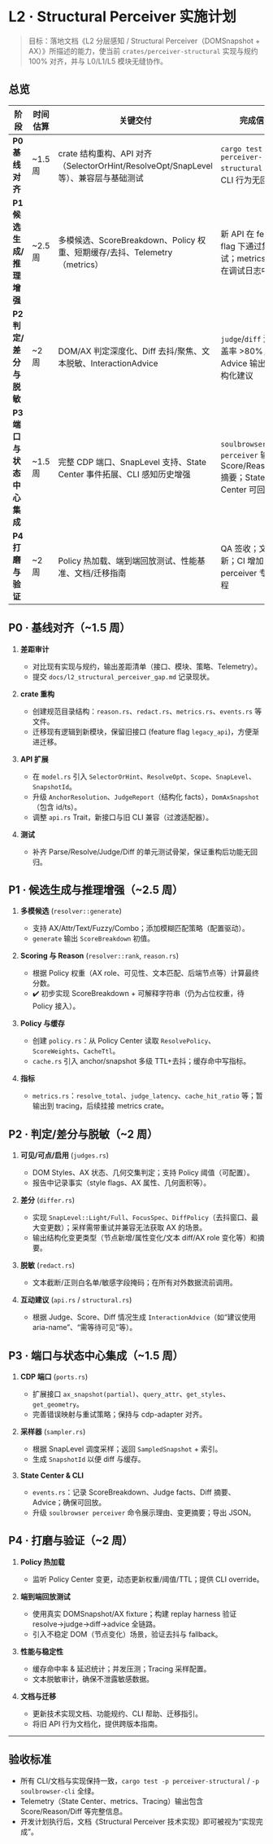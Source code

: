 # L2 · Structural Perceiver 实施计划

> 目标：落地文档《L2 分层感知 / Structural Perceiver（DOMSnapshot + AX）》所描述的能力，使当前 `crates/perceiver-structural` 实现与规约 100% 对齐，并与 L0/L1/L5 模块无缝协作。

## 总览

| 阶段 | 时间估算 | 关键交付 | 完成信号 |
|------|----------|----------|----------|
| **P0 基线对齐** | ~1.5 周 | crate 结构重构、API 对齐（SelectorOrHint/ResolveOpt/SnapLevel 等）、兼容层与基础测试 | `cargo test -p perceiver-structural` + 旧 CLI 行为无回归 |
| **P1 候选生成/推理增强** | ~2.5 周 | 多模候选、ScoreBreakdown、Policy 权重、短期缓存/去抖、Telemetry（metrics） | 新 API 在 feature flag 下通过集成测试；metrics 输出在调试日志中可见 |
| **P2 判定/差分与脱敏** | ~2 周 | DOM/AX 判定深度化、Diff 去抖/聚焦、文本脱敏、InteractionAdvice | `judge`/`diff` 测试覆盖率 >80%，Advice 输出包含结构化建议 |
| **P3 端口与状态中心集成** | ~1.5 周 | 完整 CDP 端口、SnapLevel 支持、State Center 事件拓展、CLI 感知历史增强 | `soulbrowser perceiver` 输出 Score/Reason/Diff 摘要；State Center 可回放 |
| **P4 打磨与验证** | ~2 周 | Policy 热加载、端到端回放测试、性能基准、文档/迁移指南 | QA 签收；文档更新；CI 增加 perceiver 专项流程 |

## P0 · 基线对齐（~1.5 周）

1. **差距审计**
   - 对比现有实现与规约，输出差距清单（接口、模块、策略、Telemetry）。
   - 提交 `docs/l2_structural_perceiver_gap.md` 记录现状。

2. **crate 重构**
   - 创建规范目录结构：`reason.rs`、`redact.rs`、`metrics.rs`、`events.rs` 等文件。
   - 迁移现有逻辑到新模块，保留旧接口 (feature flag `legacy_api`)，方便渐进迁移。

3. **API 扩展**
   - 在 `model.rs` 引入 `SelectorOrHint`、`ResolveOpt`、`Scope`、`SnapLevel`、`SnapshotId`。
   - 升级 `AnchorResolution`、`JudgeReport`（结构化 facts），`DomAxSnapshot`（包含 id/ts）。
   - 调整 `api.rs` Trait，新接口与旧 CLI 兼容（过渡适配器）。

4. **测试**
   - 补齐 Parse/Resolve/Judge/Diff 的单元测试骨架，保证重构后功能无回归。

## P1 · 候选生成与推理增强（~2.5 周）

1. **多模候选** (`resolver::generate`)
   - 支持 AX/Attr/Text/Fuzzy/Combo；添加模糊匹配策略（配置驱动）。
   - `generate` 输出 `ScoreBreakdown` 初值。

2. **Scoring 与 Reason** (`resolver::rank`, `reason.rs`)
   - 根据 Policy 权重（AX role、可见性、文本匹配、后端节点等）计算最终分数。
   - ✔️ 初步实现 ScoreBreakdown + 可解释字符串（仍为占位权重，待 Policy 接入）。

3. **Policy 与缓存**
   - 创建 `policy.rs`：从 Policy Center 读取 `ResolvePolicy`、`ScoreWeights`、`CacheTtl`。
   - `cache.rs` 引入 anchor/snapshot 多级 TTL+去抖；缓存命中写指标。

4. **指标**
   - `metrics.rs`：`resolve_total`、`judge_latency`、`cache_hit_ratio` 等；暂输出到 tracing，后续挂接 metrics crate。

## P2 · 判定/差分与脱敏（~2 周）

1. **可见/可点/启用** (`judges.rs`)
   - DOM Styles、AX 状态、几何交集判定；支持 Policy 阈值（可配置）。
   - 报告中记录事实（style flags、AX 属性、几何面积等）。

2. **差分** (`differ.rs`)
   - 实现 `SnapLevel::Light/Full`、`FocusSpec`、`DiffPolicy`（去抖窗口、最大变更数）；采样需带重试并兼容无法获取 AX 的场景。
   - 输出结构化变更类型（节点新增/属性变化/文本 diff/AX role 变化等）和摘要。

3. **脱敏** (`redact.rs`)
   - 文本截断/正则白名单/敏感字段掩码；在所有对外数据流前调用。

4. **互动建议** (`api.rs` / `structural.rs`)
   - 根据 Judge、Score、Diff 情况生成 `InteractionAdvice`（如“建议使用 aria-name”、“需等待可见”等）。

## P3 · 端口与状态中心集成（~1.5 周）

1. **CDP 端口** (`ports.rs`)
   - 扩展接口 `ax_snapshot(partial)`、`query_attr`、`get_styles`、`get_geometry`。
   - 完善错误映射与重试策略；保持与 cdp-adapter 对齐。

2. **采样器** (`sampler.rs`)
   - 根据 SnapLevel 调度采样；返回 `SampledSnapshot` + 索引。
   - 生成 `SnapshotId` 以便 diff 与缓存。

3. **State Center & CLI**
   - `events.rs`：记录 ScoreBreakdown、Judge facts、Diff 摘要、Advice；确保可回放。
   - 升级 `soulbrowser perceiver` 命令展示理由、变更摘要；导出 JSON。

## P4 · 打磨与验证（~2 周）

1. **Policy 热加载**
   - 监听 Policy Center 变更，动态更新权重/阈值/TTL；提供 CLI override。

2. **端到端回放测试**
   - 使用真实 DOMSnapshot/AX fixture；构建 replay harness 验证 resolve→judge→diff→advice 全链路。
   - 引入不稳定 DOM（节点变化）场景，验证去抖与 fallback。

3. **性能与稳定性**
   - 缓存命中率 & 延迟统计；并发压测；Tracing 采样配置。
   - 文本脱敏审计，确保不泄露敏感数据。

4. **文档与迁移**
   - 更新技术实现文档、功能规约、CLI 帮助、迁移指引。
   - 将旧 API 行为文档化，提供跨版本指南。

---

## 验收标准

- 所有 CLI/文档与实现保持一致，`cargo test -p perceiver-structural` / `-p soulbrowser-cli` 全绿。
- Telemetry（State Center、metrics、Tracing）输出包含 Score/Reason/Diff 等完整信息。
- 开发计划执行后，文档《Structural Perceiver 技术实现》即可被视为“实现完成”。
